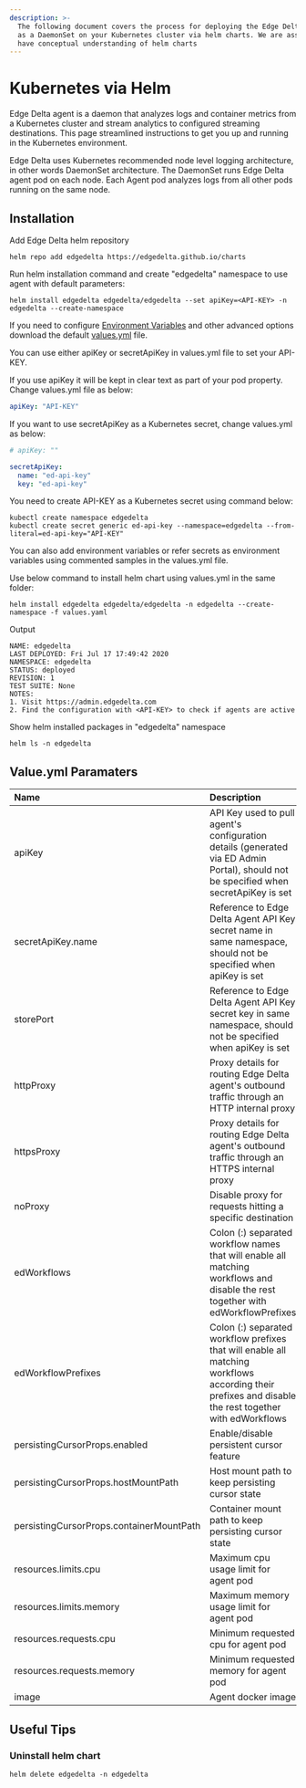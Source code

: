 ```yaml
---
description: >-
  The following document covers the process for deploying the Edge Delta agent
  as a DaemonSet on your Kubernetes cluster via helm charts. We are assuming you
  have conceptual understanding of helm charts
---
```


# Kubernetes via Helm

Edge Delta agent is a daemon that analyzes logs and container metrics from a Kubernetes cluster and stream analytics to configured streaming destinations. This page streamlined instructions to get you up and running in the Kubernetes environment.

Edge Delta uses Kubernetes recommended node level logging architecture, in other words DaemonSet architecture. The DaemonSet runs Edge Delta agent pod on each node. Each Agent pod analyzes logs from all other pods running on the same node.

## Installation

Add Edge Delta helm repository

```text
helm repo add edgedelta https://edgedelta.github.io/charts
```

Run helm installation command and create "edgedelta" namespace to use agent with default parameters:

```text
helm install edgedelta edgedelta/edgedelta --set apiKey=<API-KEY> -n edgedelta --create-namespace
```

If you need to configure [Environment Variables](environment-variables.md) and other advanced options download the default [values.yml](https://edgedelta.github.io/charts/edgedelta/values.yaml) file.

You can use either apiKey or secretApiKey in values.yml file to set your API-KEY.

If you use apiKey it will be kept in clear text as part of your pod property. Change values.yml file as below:

```yaml
apiKey: "API-KEY"
```

If you want to use secretApiKey as a Kubernetes secret, change values.yml as below:

```yaml
# apiKey: ""

secretApiKey:
  name: "ed-api-key"
  key: "ed-api-key"
```

You need to create API-KEY as a Kubernetes secret using command below:

```text
kubectl create namespace edgedelta
kubectl create secret generic ed-api-key --namespace=edgedelta --from-literal=ed-api-key="API-KEY"
```

You can also add environment variables or refer secrets as environment variables using commented samples in the values.yml file.

Use below command to install helm chart using values.yml in the same folder:

```text
helm install edgedelta edgedelta/edgedelta -n edgedelta --create-namespace -f values.yaml
```

Output

```text
NAME: edgedelta
LAST DEPLOYED: Fri Jul 17 17:49:42 2020
NAMESPACE: edgedelta
STATUS: deployed
REVISION: 1
TEST SUITE: None
NOTES:
1. Visit https://admin.edgedelta.com
2. Find the configuration with <API-KEY> to check if agents are active
```

Show helm installed packages in "edgedelta" namespace

```text
helm ls -n edgedelta
```
## Value.yml Paramaters

| Name | Description | Example Value |
| :--- | :--- | :--- |
| apiKey | API Key used to pull agent's configuration details (generated via ED Admin Portal), should not be specified when secretApiKey is set | "8d32..." |
| secretApiKey.name | Reference to Edge Delta Agent API Key secret name in same namespace, should not be specified when apiKey is set | "ed-api-key" |
| storePort | Reference to Edge Delta Agent API Key secret key in same namespace, should not be specified when apiKey is set | "ed-api-key" |
| httpProxy | Proxy details for routing Edge Delta agent's outbound traffic through an HTTP internal proxy | "http://127.0.0.1:3128" |
| httpsProxy | Proxy details for routing Edge Delta agent's outbound traffic through an HTTPS internal proxy | "https://127.0.0.1:3128" |
| noProxy | Disable proxy for requests hitting a specific destination | "https://your-endpoint.com" |
| edWorkflows | Colon (:) separated workflow names that will enable all matching workflows and disable the rest together with edWorkflowPrefixes | "billing-workflow:error-workflow" |
| edWorkflowPrefixes | Colon (:) separated workflow prefixes that will enable all matching workflows according their prefixes and disable the rest together with edWorkflows | "billing:error" |
| persistingCursorProps.enabled | Enable/disable persistent cursor feature | false |
| persistingCursorProps.hostMountPath | Host mount path to keep persisting cursor state | /var/lib/edgedelta |
| persistingCursorProps.containerMountPath | Container mount path to keep persisting cursor state | /var/lib/edgedelta |
| resources.limits.cpu | Maximum cpu usage limit for agent pod | 1000m |
| resources.limits.memory | Maximum memory usage limit for agent pod | 512Mi |
| resources.requests.cpu| Minimum requested cpu for agent pod | 200m |
| resources.requests.memory | Minimum requested memory for agent pod |256Mi |
| image | Agent docker image | edgedelta/agent |


## Useful Tips

### Uninstall helm chart

```text
helm delete edgedelta -n edgedelta
```

